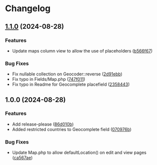 # Changelog

## [1.1.0](https://github.com/Heyian/filament-google-maps/compare/v1.0.0...v1.1.0) (2024-08-28)


### Features

* Update maps column view to allow the use of placeholders ([b566f67](https://github.com/Heyian/filament-google-maps/commit/b566f67c407b077c60b207c1b479d2a82871e89e))


### Bug Fixes

* Fix nullable collection on Geocoder::reverse ([2d91ebb](https://github.com/Heyian/filament-google-maps/commit/2d91ebb512c30addfc7870f8b684b0d1b7c0a87c))
* Fix typo in Fields/Map.php ([747f011](https://github.com/Heyian/filament-google-maps/commit/747f011b8bda93d43e73e89e5b4e28c8fe89e5b5))
* Fix typo in Readme for Geocomplete placefield ([2358443](https://github.com/Heyian/filament-google-maps/commit/23584438b19a55265a848e189c487dc537ba588e))

## 1.0.0 (2024-08-28)

### Features

* Add
  release-please ([86d010b](https://github.com/Heyian/filament-google-maps/commit/86d010b4ed049fc5f0d62013599131ba36d57d17))
* Added restricted countries to Geocomplete
  field ([070976b](https://github.com/Heyian/filament-google-maps/commit/070976bb00ea8094a4a027c85167b58636e1a43a))

### Bug Fixes

* Update Map.php to allow defaultLocation() on edit and view
  pages ([ca567ae](https://github.com/Heyian/filament-google-maps/commit/ca567ae7367172e588e8a68c6fc863067dfb7616))
